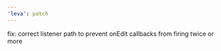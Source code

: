 ```yaml
---
'leva': patch
---
```


fix: correct listener path to prevent onEdit callbacks from firing twice or more
